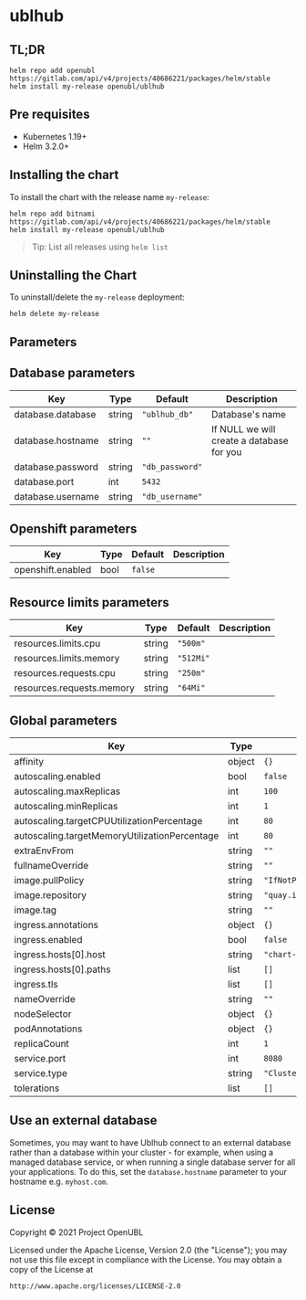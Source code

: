 # ublhub

## TL;DR

```
helm repo add openubl https://gitlab.com/api/v4/projects/40686221/packages/helm/stable
helm install my-release openubl/ublhub
```

## Pre requisites

- Kubernetes 1.19+
- Helm 3.2.0+

## Installing the chart

To install the chart with the release name `my-release`:

```
helm repo add bitnami https://gitlab.com/api/v4/projects/40686221/packages/helm/stable
helm install my-release openubl/ublhub
```

> Tip: List all releases using `helm list`

## Uninstalling the Chart

To uninstall/delete the `my-release` deployment:

```
helm delete my-release
```

## Parameters

## Database parameters

| Key | Type | Default | Description                               |
|-----|------|-------|-------------------------------------------|
| database.database | string | `"ublhub_db"` | Database's name                           |
| database.hostname | string | `""` | If NULL we will create a database for you |
| database.password | string | `"db_password"` |                                           |
| database.port | int | `5432` |                                           |
| database.username | string | `"db_username"` |                                           |

## Openshift parameters

| Key | Type | Default | Description |
|-----|------|---------|-------------|
| openshift.enabled | bool | `false` |  |

## Resource limits parameters

| Key | Type | Default | Description |
|-----|------|---------|-------------|
| resources.limits.cpu | string | `"500m"` |  |
| resources.limits.memory | string | `"512Mi"` |  |
| resources.requests.cpu | string | `"250m"` |  |
| resources.requests.memory | string | `"64Mi"` |  |

## Global parameters

| Key | Type | Default | Description |
|-----|------|---------|-------------|
| affinity | object | `{}` |  |
| autoscaling.enabled | bool | `false` |  |
| autoscaling.maxReplicas | int | `100` |  |
| autoscaling.minReplicas | int | `1` |  |
| autoscaling.targetCPUUtilizationPercentage | int | `80` |  |
| autoscaling.targetMemoryUtilizationPercentage | int | `80` |  |
| extraEnvFrom | string | `""` |  |
| fullnameOverride | string | `""` |  |
| image.pullPolicy | string | `"IfNotPresent"` |  |
| image.repository | string | `"quay.io/projectopenubl/ublhub"` |  |
| image.tag | string | `""` |  |
| ingress.annotations | object | `{}` |  |
| ingress.enabled | bool | `false` |  |
| ingress.hosts[0].host | string | `"chart-example.local"` |  |
| ingress.hosts[0].paths | list | `[]` |  |
| ingress.tls | list | `[]` |  |
| nameOverride | string | `""` |  |
| nodeSelector | object | `{}` |  |
| podAnnotations | object | `{}` |  |
| replicaCount | int | `1` |  |
| service.port | int | `8080` |  |
| service.type | string | `"ClusterIP"` |  |
| tolerations | list | `[]` |  |

## Use an external database

Sometimes, you may want to have Ublhub connect to an external database rather than a database within your cluster -
for example, when using a managed database service, or when running a single database server for all your applications.
To do this, set the `database.hostname` parameter to your hostname e.g. `myhost.com`.

## License

Copyright © 2021 Project OpenUBL

Licensed under the Apache License, Version 2.0 (the "License"); you may not use this file except in compliance with the
License. You may obtain a copy of the License at

```
http://www.apache.org/licenses/LICENSE-2.0
```
